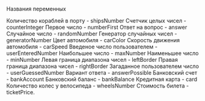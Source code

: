 Названия переменных

Количество кораблей в порту - shipsNumber
Счетчик целых чисел - counterInteger
Первое число - numberFirst
Ответ на вопрос - answer
Случайное число - randomNumber
Генератор случайных чисел - generatorNumber
Цвет автомобиля - carColor
Скорость движения автомобиля - carSpeed
Введеное число пользователем - userEnteredNumber
Наибольшее число - maxNumber
Наименьшее число - minNumber
Левая граница диапазона чисел - leftBorder
Правая граница диапазона чисел - rightBorder
Загаданное пользователем число - userGuessedNumber
Вариант ответа - answerPossible
Банковский счет - bankAccount
Банковский баланс - bankBalance
Кредитная карта - card
Количество колес у велосипеда - wheelsNumber
Стоимость билета - ticketPrice.